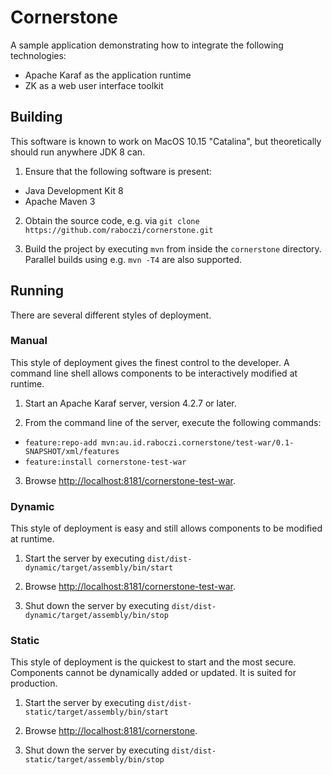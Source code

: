 # Cornerstone

A sample application demonstrating how to integrate the following technologies:

- Apache Karaf as the application runtime
- ZK as a web user interface toolkit


## Building

This software is known to work on MacOS 10.15 "Catalina", but theoretically should run anywhere JDK 8 can.

1. Ensure that the following software is present:
  - Java Development Kit 8
  - Apache Maven 3

2. Obtain the source code, e.g. via `git clone https://github.com/raboczi/cornerstone.git`

3. Build the project by executing `mvn` from inside the `cornerstone` directory.
   Parallel builds using e.g. `mvn -T4` are also supported.


## Running

There are several different styles of deployment.

### Manual

This style of deployment gives the finest control to the developer.
A command line shell allows components to be interactively modified at runtime.

1. Start an Apache Karaf server, version 4.2.7 or later.

2. From the command line of the server, execute the following commands:
  - `feature:repo-add mvn:au.id.raboczi.cornerstone/test-war/0.1-SNAPSHOT/xml/features`
  - `feature:install cornerstone-test-war`

3. Browse [http://localhost:8181/cornerstone-test-war](http://localhost:8181/cornerstone-test-war).

### Dynamic

This style of deployment is easy and still allows components to be modified at runtime.

1. Start the server by executing `dist/dist-dynamic/target/assembly/bin/start`

2. Browse [http://localhost:8181/cornerstone-test-war](http://localhost:8181/cornerstone-test-war).

3. Shut down the server by executing `dist/dist-dynamic/target/assembly/bin/stop`

### Static

This style of deployment is the quickest to start and the most secure.
Components cannot be dynamically added or updated.
It is suited for production.

1. Start the server by executing `dist/dist-static/target/assembly/bin/start`

2. Browse [http://localhost:8181/cornerstone](http://localhost:8181/cornerstone-test-war).

3. Shut down the server by executing `dist/dist-static/target/assembly/bin/stop`

